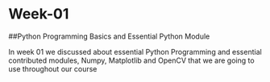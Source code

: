 # Week-01
##Python Programming Basics and Essential Python Module

In week 01 we discussed about essential Python Programming and essential contributed modules, Numpy, Matplotlib and OpenCV that we are going to use throughout our course
